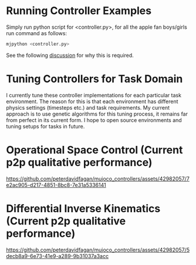# Running Controller Examples

Simply run python script for <controller.py>, for all the apple fan boys/girls run command as follows: 

```python
mjpython <controller.py>
```

See the following [discussion](https://github.com/google-deepmind/mujoco/discussions/780) for why this is required. 

# Tuning Controllers for Task Domain
I currently tune these controller implementations for each particular task environment. The reason for this is that each environment has different physics settings (timesteps etc.) and task requirements. My current approach is to use genetic algorithms for this tuning process, it remains far from perfect in its current form. I hope to open source environments and tuning setups for tasks in future.

# Operational Space Control (Current p2p qualitative performance)
https://github.com/peterdavidfagan/mujoco_controllers/assets/42982057/7e2ac905-d217-4851-8bc8-7e31a5336141

# Differential Inverse Kinematics (Current p2p qualitative performance)
https://github.com/peterdavidfagan/mujoco_controllers/assets/42982057/5decb8a9-6e73-41e9-a289-9b31037a3acc

